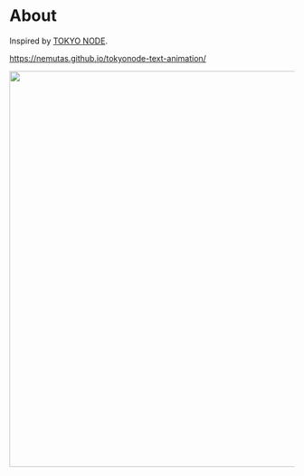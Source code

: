 # About

Inspired by [TOKYO NODE](https://www.tokyonode.jp/).

https://nemutas.github.io/tokyonode-text-animation/

<img src='https://github.com/user-attachments/assets/a304b0b7-f111-4f43-9a96-3fb532ffb541' alt='' width='700' />
